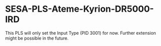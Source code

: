 # SESA-PLS-Ateme-Kyrion-DR5000-IRD

This PLS will only set the Input Type (PID 3001) for now. Further extension might be possible in the future.